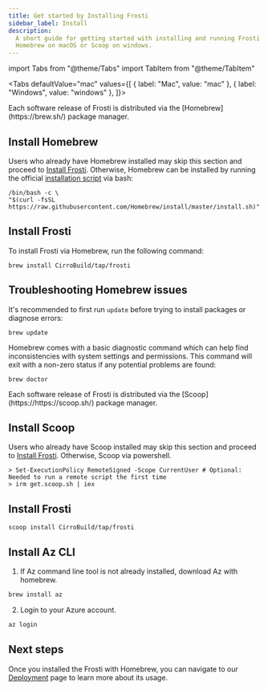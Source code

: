 ```yaml
---
title: Get started by Installing Frosti
sidebar_label: Install
description:
  A short guide for getting started with installing and running Frosti via
  Homebrew on macOS or Scoop on windows.
---
```


import Tabs from "@theme/Tabs"
import TabItem from "@theme/TabItem"


<Tabs defaultValue="mac" values={[
  { label: "Mac", value: "mac" },
  { label: "Windows", value: "windows" },
]}>

<TabItem value="mac">
Each software release of Frosti is distributed via the
[Homebrew](https://brew.sh/) package manager.

## Install Homebrew

Users who already have Homebrew installed may skip this section and proceed to
[Install Frosti](#install-Frosti). Otherwise, Homebrew can be installed by
running the official
[installation script](https://github.com/Homebrew/install/blob/master/install.sh)
via bash:

```shell
/bin/bash -c \
"$(curl -fsSL https://raw.githubusercontent.com/Homebrew/install/master/install.sh)"
```

## Install Frosti

To install Frosti via Homebrew, run the following command:

```shell
brew install CirroBuild/tap/frosti
```

## Troubleshooting Homebrew issues

It's recommended to first run `update` before trying to install packages or
diagnose errors:

```shell
brew update
```

Homebrew comes with a basic diagnostic command which can help find
inconsistencies with system settings and permissions. This command will exit
with a non-zero status if any potential problems are found:

```shell
brew doctor
```


</TabItem>


<TabItem value="windows">
Each software release of Frosti is distributed via the
[Scoop](https://https://scoop.sh/) package manager.

## Install Scoop

Users who already have Scoop installed may skip this section and proceed to
[Install Frosti](#install-Frosti). Otherwise, Scoop via powershell.

```shell
> Set-ExecutionPolicy RemoteSigned -Scope CurrentUser # Optional: Needed to run a remote script the first time
> irm get.scoop.sh | iex
```

## Install Frosti
```shell
scoop install CirroBuild/tap/frosti
```
</TabItem>
</Tabs>


## Install Az CLI

1. If Az command line tool is not already installed, download Az with homebrew.

```bash
brew install az
```

2. Login to your Azure account.

```bash
az login
```


## Next steps

Once you installed the Frosti with Homebrew, you can navigate to our
[Deployment](/docs/deployment/azure) page to learn more
about its usage.
